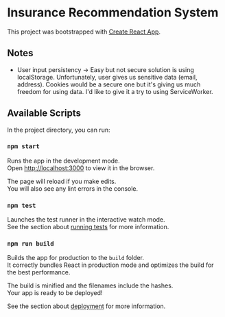 # Insurance Recommendation System

This project was bootstrapped with [Create React App](https://github.com/facebook/create-react-app).

## Notes

- User input persistency
-> Easy but not secure solution is using localStorage. Unfortunately, user gives us sensitive data 
(email, address). Cookies would be a secure one but it's giving us much freedom for using data.
I'd like to give it a try to using ServiceWorker.


## Available Scripts

In the project directory, you can run:

### `npm start`

Runs the app in the development mode.\
Open [http://localhost:3000](http://localhost:3000) to view it in the browser.

The page will reload if you make edits.\
You will also see any lint errors in the console.

### `npm test`

Launches the test runner in the interactive watch mode.\
See the section about [running tests](https://facebook.github.io/create-react-app/docs/running-tests) for more information.

### `npm run build`

Builds the app for production to the `build` folder.\
It correctly bundles React in production mode and optimizes the build for the best performance.

The build is minified and the filenames include the hashes.\
Your app is ready to be deployed!

See the section about [deployment](https://facebook.github.io/create-react-app/docs/deployment) for more information.
